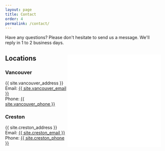 ```yaml
---
layout: page
title: Contact
order: 4
permalink: /contact/
---
```


  Have any questions? Please don't hesitate to send us a message. We'll reply in 1 to 2 business days.

<div>

<iframe width="60%" height="300px" align="right" frameborder="0" allowfullscreen allow="geolocation" src="//umap.openstreetmap.fr/en/map/untitled-map_1020009?scaleControl=false&miniMap=false&scrollWheelZoom=true&zoomControl=true&editMode=disabled&moreControl=false&searchControl=false&tilelayersControl=false&embedControl=false&datalayersControl=false&onLoadPanel=undefined&captionBar=false&captionMenus=false&fullscreenControl=false&locateControl=false&measureControl=false&editinosmControl=false&starControl=false"></iframe>

<h2>Locations</h2>

<h3> Vancouver</h3>
{{ site.vancouver_address }}
<br>
Email: <a class="u-email" href="mailto: {{ site.vancouver_email | encode_email }}">{{ site.vancouver_email }}</a>
<br>
Phone: <a class="u-phone" href="tel: {{ site.vancouver_phone }}">{{ site.vancouver_phone }}</a>


<h3> Creston</h3>
{{ site.creston_address }}
<br>
Email: <a class="u-email" href="mailto: {{ site.creston_email | encode_email }}">{{ site.creston_email }}</a>
<br>
Phone: <a class="u-phone" href="tel: {{ site.creston_phone }}">{{ site.creston_phone }}</a>

</div>
